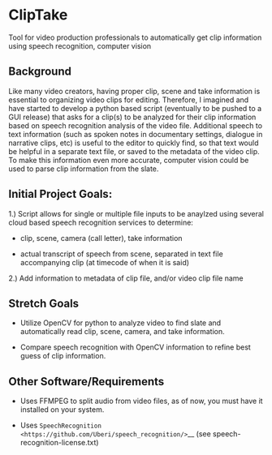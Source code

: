 # ClipTake
Tool for video production professionals to automatically get clip information using speech recognition, computer vision

Background
----------
Like many video creators, having proper clip, scene and take information is essential to organizing video clips for editing. Therefore, I imagined and have started to develop a python based script (eventually to be pushed to a GUI release) that asks for a clip(s) to be analyzed for their clip information based on speech recognition analysis of the video file. Additional speech to text information (such as spoken notes in documentary settings, dialogue in narrative clips, etc) is useful to the editor to quickly find, so that text would be helpful in a separate text file, or saved to the metadata of the video clip. To make this information even more accurate, computer vision could be used to parse clip information from the slate.

Initial Project Goals:
----------

1.) Script allows for single or multiple file inputs to be anaylzed using several cloud based speech recognition services to determine:

* clip, scene, camera (call letter), take information
  
* actual transcript of speech from scene, separated in text file accompanying clip (at timecode of when it is said)
  
2.) Add information to metadata of clip file, and/or video clip file name


Stretch Goals
---------

* Utilize OpenCV for python to analyze video to find slate and automatically read clip, scene, camera, and take information.

* Compare speech recognition with OpenCV information to refine best guess of clip information. 


Other Software/Requirements
----------

* Uses FFMPEG to split audio from video files, as of now, you must have it installed on your system. 

* Uses `SpeechRecognition <https://github.com/Uberi/speech_recognition/>`__ (see speech-recognition-license.txt) 
